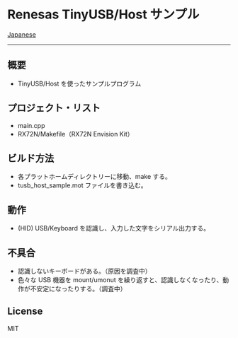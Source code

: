 Renesas TinyUSB/Host サンプル
=========

[Japanese](READMEja.md)
   
---
   
## 概要
- TinyUSB/Host を使ったサンプルプログラム

## プロジェクト・リスト
- main.cpp
- RX72N/Makefile（RX72N Envision Kit）
      
## ビルド方法
- 各プラットホームディレクトリーに移動、make する。
- tusb_host_sample.mot ファイルを書き込む。
   
## 動作
- (HID) USB/Keyboard を認識し、入力した文字をシリアル出力する。

## 不具合
- 認識しないキーボードがある。（原因を調査中）
- 色々な USB 機器を mount/umonut を繰り返すと、認識しなくなったり、動作が不安定になったりする。（調査中）

License
---

MIT
